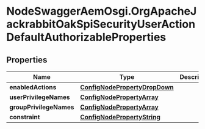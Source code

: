 # NodeSwaggerAemOsgi.OrgApacheJackrabbitOakSpiSecurityUserActionDefaultAuthorizableProperties

## Properties

Name | Type | Description | Notes
------------ | ------------- | ------------- | -------------
**enabledActions** | [**ConfigNodePropertyDropDown**](ConfigNodePropertyDropDown.md) |  | [optional] 
**userPrivilegeNames** | [**ConfigNodePropertyArray**](ConfigNodePropertyArray.md) |  | [optional] 
**groupPrivilegeNames** | [**ConfigNodePropertyArray**](ConfigNodePropertyArray.md) |  | [optional] 
**constraint** | [**ConfigNodePropertyString**](ConfigNodePropertyString.md) |  | [optional] 



